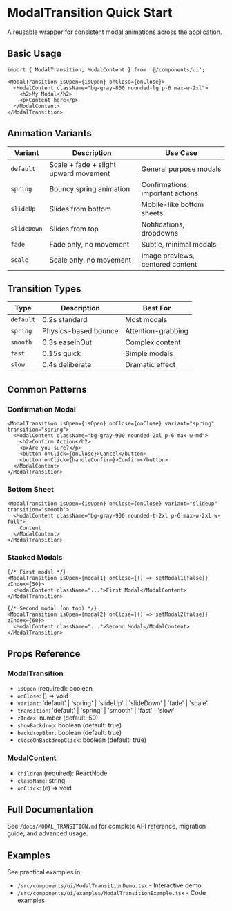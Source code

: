 # ModalTransition Quick Start

A reusable wrapper for consistent modal animations across the application.

## Basic Usage

```tsx
import { ModalTransition, ModalContent } from '@/components/ui';

<ModalTransition isOpen={isOpen} onClose={onClose}>
  <ModalContent className="bg-gray-800 rounded-lg p-6 max-w-2xl">
    <h2>My Modal</h2>
    <p>Content here</p>
  </ModalContent>
</ModalTransition>
```

## Animation Variants

| Variant | Description | Use Case |
|---------|-------------|----------|
| `default` | Scale + fade + slight upward movement | General purpose modals |
| `spring` | Bouncy spring animation | Confirmations, important actions |
| `slideUp` | Slides from bottom | Mobile-like bottom sheets |
| `slideDown` | Slides from top | Notifications, dropdowns |
| `fade` | Fade only, no movement | Subtle, minimal modals |
| `scale` | Scale only, no movement | Image previews, centered content |

## Transition Types

| Type | Description | Best For |
|------|-------------|----------|
| `default` | 0.2s standard | Most modals |
| `spring` | Physics-based bounce | Attention-grabbing |
| `smooth` | 0.3s easeInOut | Complex content |
| `fast` | 0.15s quick | Simple modals |
| `slow` | 0.4s deliberate | Dramatic effect |

## Common Patterns

### Confirmation Modal
```tsx
<ModalTransition isOpen={isOpen} onClose={onClose} variant="spring" transition="spring">
  <ModalContent className="bg-gray-900 rounded-2xl p-6 max-w-md">
    <h2>Confirm Action</h2>
    <p>Are you sure?</p>
    <button onClick={onClose}>Cancel</button>
    <button onClick={handleConfirm}>Confirm</button>
  </ModalContent>
</ModalTransition>
```

### Bottom Sheet
```tsx
<ModalTransition isOpen={isOpen} onClose={onClose} variant="slideUp" transition="smooth">
  <ModalContent className="bg-gray-900 rounded-t-2xl p-6 max-w-2xl w-full">
    Content
  </ModalContent>
</ModalTransition>
```

### Stacked Modals
```tsx
{/* First modal */}
<ModalTransition isOpen={modal1} onClose={() => setModal1(false)} zIndex={50}>
  <ModalContent className="...">First Modal</ModalContent>
</ModalTransition>

{/* Second modal (on top) */}
<ModalTransition isOpen={modal2} onClose={() => setModal2(false)} zIndex={60}>
  <ModalContent className="...">Second Modal</ModalContent>
</ModalTransition>
```

## Props Reference

### ModalTransition
- `isOpen` (required): boolean
- `onClose`: () => void
- `variant`: 'default' | 'spring' | 'slideUp' | 'slideDown' | 'fade' | 'scale'
- `transition`: 'default' | 'spring' | 'smooth' | 'fast' | 'slow'
- `zIndex`: number (default: 50)
- `showBackdrop`: boolean (default: true)
- `backdropBlur`: boolean (default: true)
- `closeOnBackdropClick`: boolean (default: true)

### ModalContent
- `children` (required): ReactNode
- `className`: string
- `onClick`: (e) => void

## Full Documentation

See `/docs/MODAL_TRANSITION.md` for complete API reference, migration guide, and advanced usage.

## Examples

See practical examples in:
- `/src/components/ui/ModalTransitionDemo.tsx` - Interactive demo
- `/src/components/ui/examples/ModalTransitionExample.tsx` - Code examples
